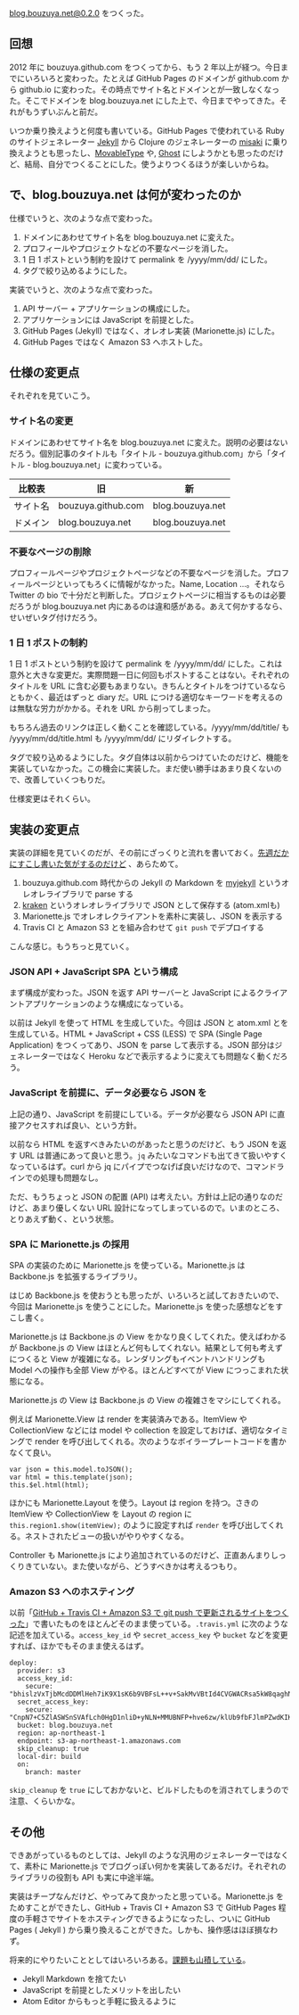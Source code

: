 blog.bouzuya.net@0.2.0 をつくった。

## 回想

2012 年に bouzuya.github.com をつくってから、もう 2 年以上が経つ。今日までにいろいろと変わった。たとえば GitHub Pages のドメインが github.com から github.io に変わった。その時点でサイト名とドメインとが一致しなくなった。そこでドメインを blog.bouzuya.net にした上で、今日までやってきた。それがもうずいぶんと前だ。

いつか乗り換えようと何度も書いている。GitHub Pages で使われている Ruby のサイトジェネレーター [Jekyll][jekyll/jekyll] から Clojure のジェネレーターの [misaki][liquidz/misaki] に乗り換えようとも思ったし、[MovableType][movabletype/movabletype] や, [Ghost][tryghost/Ghost] にしようかとも思ったのだけど、結局、自分でつくることにした。使うよりつくるほうが楽しいからね。

## で、blog.bouzuya.net は何が変わったのか

仕様でいうと、次のような点で変わった。

1. ドメインにあわせてサイト名を blog.bouzuya.net に変えた。
2. プロフィールやプロジェクトなどの不要なページを消した。
3. 1 日 1 ポストという制約を設けて permalink を /yyyy/mm/dd/ にした。
4. タグで絞り込めるようにした。

実装でいうと、次のような点で変わった。

1. API サーバー + アプリケーションの構成にした。
2. アプリケーションには JavaScript を前提とした。
3. GitHub Pages (Jekyll) ではなく、オレオレ実装 (Marionette.js) にした。
4. GitHub Pages ではなく Amazon S3 へホストした。

## 仕様の変更点

それぞれを見ていこう。

### サイト名の変更

ドメインにあわせてサイト名を blog.bouzuya.net に変えた。説明の必要はないだろう。個別記事のタイトルも「タイトル - bouzuya.github.com」から「タイトル - blog.bouzuya.net」に変わっている。

比較表   | 旧                 | 新
---------|--------------------|------------------
サイト名 | bouzuya.github.com | blog.bouzuya.net
ドメイン | blog.bouzuya.net   | blog.bouzuya.net

### 不要なページの削除

プロフィールページやプロジェクトページなどの不要なページを消した。プロフィールページといってもろくに情報がなかった。Name, Location ...。それなら Twitter の bio で十分だと判断した。プロジェクトページに相当するものは必要だろうが blog.bouzuya.net 内にあるのは違和感がある。あえて何かするなら、せいぜいタグ付けだろう。

### 1 日 1 ポストの制約

1 日 1 ポストという制約を設けて permalink を /yyyy/mm/dd/ にした。これは意外と大きな変更だ。実際問題一日に何回もポストすることはない。それぞれのタイトルを URL に含む必要もあまりない。きちんとタイトルをつけているならともかく、最近はずっと diary だ。URL につける適切なキーワードを考えるのは無駄な労力がかかる。それを URL から削ってしまった。

もちろん過去のリンクは正しく動くことを確認している。/yyyy/mm/dd/title/ も /yyyy/mm/dd/title.html も /yyyy/mm/dd/ にリダイレクトする。

タグで絞り込めるようにした。タグ自体は以前からつけていたのだけど、機能を実装していなかった。この機会に実装した。まだ使い勝手はあまり良くないので、改善していくつもりだ。

仕様変更はそれくらい。

## 実装の変更点

実装の詳細を見ていくのだが、その前にざっくりと流れを書いておく。[先週だかにすこし書いた気がするのだけど][2014-05-27] 、あらためて。

1. bouzuya.github.com 時代からの Jekyll の Markdown を [myjekyll][bouzuya/myjekyll] というオレオレライブラリで parse する
2. [kraken][bouzuya/kraken] というオレオレライブラリで JSON として保存する (atom.xmlも)
3. Marionette.js でオレオレクライアントを素朴に実装し、JSON を表示する
4. Travis CI と Amazon S3 とを組み合わせて `git push` でデプロイする

こんな感じ。もうちっと見ていく。

### JSON API + JavaScript SPA という構成

まず構成が変わった。JSON を返す API サーバーと JavaScript によるクライアントアプリケーションのような構成になっている。

以前は Jekyll を使って HTML を生成していた。今回は JSON と atom.xml とを生成している。HTML + JavaScript + CSS (LESS) で SPA (Single Page Application) をつくってあり、JSON を parse して表示する。JSON 部分はジェネレーターではなく Heroku などで表示するように変えても問題なく動くだろう。

### JavaScript を前提に、データ必要なら JSON を

上記の通り、JavaScript を前提にしている。データが必要なら JSON API に直接アクセスすれば良い、という方針。

以前なら HTML を返すべきみたいのがあったと思うのだけど、もう JSON を返す URL は普通にあって良いと思う。`jq` みたいなコマンドも出てきて扱いやすくなっているはず。curl から jq にパイプでつなげば良いだけなので、コマンドラインでの処理も問題なし。

ただ、もうちょっと JSON の配置 (API) は考えたい。方針は上記の通りなのだけど、あまり優しくない URL 設計になってしまっているので。いまのところ、とりあえず動く、という状態。

### SPA に Marionette.js の採用

SPA の実装のために Marionette.js を使っている。Marionette.js は Backbone.js を拡張するライブラリ。

はじめ Backbone.js を使おうとも思ったが、いろいろと試しておきたいので、今回は Marionette.js を使うことにした。Marionette.js を使った感想などをすこし書く。

Marionette.js は Backbone.js の View をかなり良くしてくれた。使えばわかるが Backbone.js の View はほとんど何もしてくれない。結果として何も考えずにつくると View が複雑になる。レンダリングもイベントハンドリングも Model への操作も全部 View がやる。ほとんどすべてが View につっこまれた状態になる。

Marionette.js の View は Backbone.js の View の複雑さをマシにしてくれる。

例えば Marionette.View は render を実装済みである。ItemView や CollectionView などには model や collection を設定しておけば、適切なタイミングで render を呼び出してくれる。次のようなボイラープレートコードを書かなくて良い。

    var json = this.model.toJSON();
    var html = this.template(json);
    this.$el.html(html);

ほかにも Marionette.Layout を使う。Layout は region を持つ。さきの ItemView や CollectionView を Layout の region に `this.region1.show(itemView);` のように設定すれば `render` を呼び出してくれる。ネストされたビューの扱いがやりやすくなる。

Controller も Marionette.js により追加されているのだけど、正直あんまりしっくりきていない。また使いながら、どうすべきかは考えるつもり。

### Amazon S3 へのホスティング

以前「[GitHub + Travis CI + Amazon S3 で git push で更新されるサイトをつくった][2014-05-20]」で書いたものをほとんどそのまま使っている。`.travis.yml` に次のような記述を加えている。`access_key_id` や `secret_access_key` や `bucket` などを変更すれば、ほかでもそのまま使えるはず。

    deploy:
      provider: s3
      access_key_id:
        secure: "bhislzVxTjbMcdDDMlHeh7iK9X1sK6b9VBFsL++v+SakMvVBtId4CVGWACRsa5kW8qaghNt8tm8kC4B5X0Y/VSJ6BfNIADkIVOZkkmV2GMGyX3Vlul4/D9Lu83SytKyPS5Krldv6Q3PuyVWRWwjdX9T97pjC0DqVbmfimV6JK6E="
      secret_access_key:
        secure: "CnpN7+C5ZlASWSnSVAfLch0HgD1nliD+yNLN+MMUBNFP+hve6zw/klUb9fbFJlmPZwdKIKKnNYcMQdV2wWkDqUwzpbePNV3UznHLdhK65pijlu/QMmu+V+fGypscw1nHbSFFL5nLSqLJWHVouoDCHbJ1x7nJ01XAOZEwVimIv7A="
      bucket: blog.bouzuya.net
      region: ap-northeast-1
      endpoint: s3-ap-northeast-1.amazonaws.com
      skip_cleanup: true
      local-dir: build
      on:
        branch: master

`skip_cleanup` を `true` にしておかないと、ビルドしたものを消されてしまうので注意、くらいかな。

## その他

できあがっているものとしては、Jekyll のような汎用のジェネレーターではなくて、素朴に Marionette.js でブログっぽい何かを実装してあるだけ。それぞれのライブラリの役割も API も実に中途半端。

実装はチープなんだけど、やってみて良かったと思っている。Marionette.js をためすことができたし、GitHub + Travis CI + Amazon S3 で GitHub Pages 程度の手軽さでサイトをホスティングできるようになったし、ついに GitHub Pages ( Jekyll ) から乗り換えることができた。しかも、操作感はほぼ損なわず。

将来的にやりたいこととしてはいろいろある。[課題も山積している][bouzuya/blog.bouzuya.net/issues]。

- Jekyll Markdown を捨てたい
- JavaScript を前提としたメリットを出したい
- Atom Editor からもっと手軽に扱えるように

[bouzuya/blog.bouzuya.net/issues]: https://github.com/bouzuya/blog.bouzuya.net/issues
[2014-05-20]: https://blog.bouzuya.net/2014/05/20/
[2014-05-27]: https://blog.bouzuya.net/2014/05/27/
[tryghost/Ghost]: https://github.com/tryghost/Ghost
[jekyll/jekyll]: https://github.com/jekyll/jekyll
[liquidz/misaki]: https://github.com/liquidz/misaki
[movabletype/movabletype]: https://github.com/movabletype/movabletype
[bouzuya/myjekyll]: https://github.com/bouzuya/myjekyll
[bouzuya/kraken]: https://github.com/bouzuya/kraken
